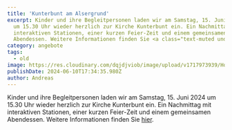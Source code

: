 ```yaml
---
title: 'Kunterbunt am Alsergrund'
excerpt: Kinder und ihre Begleitpersonen laden wir am Samstag, 15. Juni 2024
  um 15.30 Uhr wieder herzlich zur Kirche Kunterbunt ein. Ein Nachmittag mit
  interaktiven Stationen, einer kurzen Feier-Zeit und einem gemeinsamen
  Abendessen. Weitere Informationen finden Sie <a class="text-muted underline dark:text-slate-400 font-medium" href="/angebote#kirchekunterbunt">hier</a>.
category: angebote
tags:
  - old
image: https://res.cloudinary.com/dqjdjviob/image/upload/v1717973939/Homepage/News/KircheKunterbunt_Logo_hp_2-1536x938_z1xc06.png
publishDate: 2024-06-10T17:34:35.980Z
author: Andreas
---
```


Kinder und ihre Begleitpersonen laden wir am Samstag, 15. Juni 2024 um 15.30 Uhr wieder herzlich zur Kirche Kunterbunt ein. Ein Nachmittag mit interaktiven Stationen, einer kurzen Feier-Zeit und einem gemeinsamen Abendessen. Weitere Informationen finden Sie <a class="text-muted underline dark:text-slate-400 font-medium" href="/angebote#kirchekunterbunt">hier</a>.
